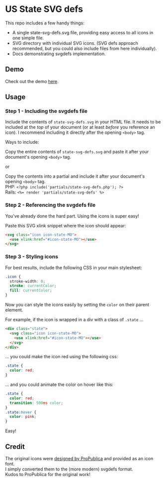 # US State SVG defs

This repo includes a few handy things:

+ A single state-svg-defs.svg file, providing easy access to all icons in one simple file.
+ SVG directory with individual SVG icons. (SVG defs approach recommended, but you could also include files from here individually).
+ Docs demonstrating svgdefs implementation.

## Demo
Check out the demo [here](https://coryetzkorn.github.io/state-svg-defs/).

## Usage

### Step 1 - Including the svgdefs file
Include the contents of `state-svg-defs.svg` in your HTML file. It needs to be included at the *top* of your document (or at least *before* you reference an icon). I recommend including it directly after the opening `<body>` tag.

Ways to include:

Copy the entire contents of `state-svg-defs.svg` and paste it after your document's opening `<body>` tag.

or

Copy the contents into a partial and include it after your document's opening `<body>` tag.  
PHP: `<?php include('partials/state-svg-defs.php'); ?>`  
Rails: `<%= render 'partials/state-svg-defs' %>`


### Step 2 - Referencing the svgdefs file

You've already done the hard part. Using the icons is super easy!

Paste this SVG xlink snippet where the icon should appear:

```html
<svg class="icon icon-state-MO">
  <use xlink:href="#icon-state-MO"></use>
</svg>
```

### Step 3 - Styling icons

For best results, include the following CSS in your main stylesheet:

```css
.icon {
  stroke-width: 0;
  stroke: currentColor;
  fill: currentColor;
}
```

Now you can style the icons easily by setting the `color` on their parent element.

For example, if the icon is wrapped in a div with a class of `.state` ...
```html
<div class="state">
  <svg class="icon icon-state-MO">
    <use xlink:href="#icon-state-MO"></use>
  </svg>
</div>
```

... you could make the icon red using the following css:

```css
.state {
  color: red;
}
```

... and you could animate the color on hover like this:

```css
.state {
  color: red;
  transition: 500ms color;
}
.state:hover {
  color: pink;
}
```
Easy!

## Credit
The original icons were [designed by ProPublica](https://github.com/propublica/stateface) and provided as an icon font.  
I simply converted them to the (more modern) svgdefs format.  
Kudos to ProPublica for the original work!